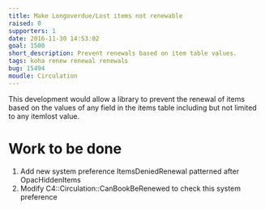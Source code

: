 ```yaml
---
title: Make Longoverdue/Lost items not renewable
raised: 0
supporters: 1
date: 2016-11-30 14:53:02
goal: 1500
short_description: Prevent renewals based on item table values.
tags: koha renew renewal renewals
bug: 15494
moudle: Circulation
---
```


This development would allow a library to prevent the renewal of items based on the values of any field in the items table including but not limited to any itemlost value.

# Work to be done
1. Add new system preference ItemsDeniedRenewal patterned after OpacHiddenItems
2. Modify C4::Circulation::CanBookBeRenewed to check this system preference

